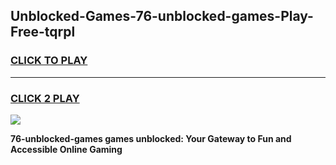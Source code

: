 
## Unblocked-Games-76-unblocked-games-Play-Free-tqrpl
<h3>
<a href="https://premium76.site?title=76-unblocked-games&ref=23A">CLICK TO PLAY</a></h3>
<hr>

<h3>
<a href="https://premium76.site?title=76-unblocked-games&ref=23A">CLICK 2 PLAY</a>
  
</h3>

<a href="https://premium76.site?title=76-unblocked-games&ref=23A"><img src="https://clearcache.store/games.png"></a>


**76-unblocked-games games unblocked: Your Gateway to Fun and Accessible Online Gaming**
